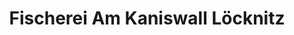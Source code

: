 ---
title: "Fischerei Am Kaniswall Löcknitz"
url: /gosen-neu-zittau/fischerei-am-kaniswall-loecknitz/
shop: Fisch
---